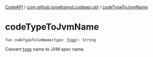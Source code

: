 [CodeAPI](../index.md) / [com.github.jonathanxd.codeapi.util](index.md) / [codeTypeToJvmName](.)

# codeTypeToJvmName

`fun codeTypeToJvmName(type: `[`Type`](http://docs.oracle.com/javase/6/docs/api/java/lang/reflect/Type.html)`): String`

Convert [type](code-type-to-jvm-name.md#com.github.jonathanxd.codeapi.util$codeTypeToJvmName(java.lang.reflect.Type)/type) name to JVM spec name.

